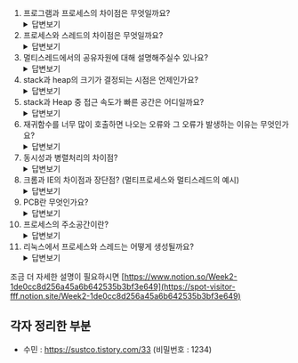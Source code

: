 1. 프로그램과 프로세스의 차이점은 무엇일까요?
    <details>
        <summary>답변보기</summary>
        프로그램은 우리가 코딩을 하는 코드 뭉텅이라고 생각하면 편함.<br>
        프로그램 - 파일 시스템에 존재하는 실행파일<br>
        프로세스 - 프로그램이 실행되어 메모리가 할당되어 메모리 상에 올라간 프로그램
    </details>
2. 프로세스와 스레드의 차이점은 무엇일까요?
     <details>
        <summary>답변보기</summary>
        프로세스는 하나 이상의 스레드에 의해 실행되는 프로그램의 인스턴스이며, 스레드는 프로세스 내에 존재하는 독립적인 실행단위이다.<br>
        각 스레드는 stack 영역을 제외한 프로세스의 메모리 공간과 다른 리소스를 공유합니다.
    </details>
3. 멀티스레드에서의 공유자원에 대해 설명해주실수 있나요?
   <details>
        <summary>답변보기</summary>
        각 스레드는 stack을 제외한 프로세스의 메모리공간을 공유하기 때문에, 멀티프로세스 보다 적은 메모리를 사용합니다.
    </details>
4. stack과 heap의 크기가 결정되는 시점은 언제인가요?
    <details>
        <summary>답변보기</summary>
        stack의 크기는 운영체제에 의해 시작 시 프로그램에 할당 되며, 고정된 크기를 가집니다. <br>
        heap의 크기는 프로그래머에 의해 결정되며 프로그램 실행중에 동적으로 변경된다.
    </details>
5. stack과 Heap 중 접근 속도가 빠른 공간은 어디일까요?
    <details>
        <summary>답변보기</summary>
        <p>stack이 빠릅니다.<p>
        stack의 경우는 이미 메모리 상에 할당이 되어 있기 때문에 코드를 컴파일 할때 스택에 있는 변수의 위치를 알고 있지만, heap은 사용자에 따라 동적으로 할당하는 공간이기 때문에 컴파일러가 어느 위치에 변수가 저장되어있는지를 알고 있지 않다.
    </details>
6. 재귀함수를 너무 많이 호출하면 나오는 오류와 그 오류가 발생하는 이유는 무엇인가요?
    <details>
        <summary>답변보기</summary>
        stack overflow
        함수를 호출할때 지역변수나 매개변수 등이 stack에 쌓이게 되는데, 너무 많은 함수 호출로 인해 stack이 꽉차면 stackoverflow 발생
    </details>
7. 동시성과 병렬처리의 차이점?
    <details>
        <summary>답변보기</summary>
        동시성의 경우 멀티프로세스나 멀티스레드 방식을 이용하여 context switching을 이용하여 동시에 실행하는 것처럼 보이게 하는 것을 의미<br>
        병렬성은 멀티코어 즉 물리적인 코어가 여러개인 점을 이용해 동일한 시간에 독립적인 작업을 실행할 수 있음을 의미한다.
    </details>
8. 크롬과 IE의 차이점과 장단점? (멀티프로세스와 멀티스레드의 예시)
    <details>
        <summary>답변보기</summary>
        크롬은 멀티프로세스 방식이다.
        IE는 멀티스레드 방식이다.
        크롬의 경우 멀티프로세스 방식이기 때문에 각각의 탭이 각각의 프로세스이기 때문에 각 프로세스가 독립되어 있어 서로 영향을 미치지 않지만, 많은 메모리를 사용한다.<br>
        IE의 경우 멀티스레드 방식이기 때문에 메모리의 사용량이 상대적으로 적지만 하나의 탭이 오류로 인해 종료되었을 때 모든 탭에 영향을 끼치며 모든 탭이 비정상적으로 종료되는 현상이 발생 할 수 있다.
    </details>
9. PCB란 무엇인가요?
    <details>
        <summary>답변보기</summary>
        특정한 프로세스를 관리할 필요가 있는 정보를 포함하는 프로세스를 표현하는 자료구조이다.
    </details>
10. 프로세스의 주소공간이란?
    <details>
        <summary>답변보기</summary>
        프로세스가 메모리를 할당 받고, 이 할당 받은 메모리를 관리하기 위한 공간<br>stack, heap, data, text로 이루어져 있다.
    </details>
11. 리눅스에서 프로세스와 스레드는 어떻게 생성될까요?
    <details>
        <summary>답변보기</summary>
        리눅스에서는 기본적으로 새로운 프로세스가 생성될때 fork() 명령어가 실행된다.<br>
        fork()로 자신과 동일한 자식 프로세스를 생성한 뒤, exec()명령어로 다른 프로세스로 보이게 변경한다.
        <br>
        fork()를 통해 자식프로세스를 만들면 너무 메모리 사용량이 크므로 리눅스에서는 쓰레드를 만들기 위해 자식프로세스를 동일하게 만들지만 부모프로세스의 PCB정보를 포함하여 포인터형태로 가지게 된다.
        <br>
        그래서 프로세스이지만 상대적으로 가볍기 때문에 필요한 작업만을 처리할 수 있어서 `가벼운 프로세스`라고 부르기도 한다.
        linux 시스템에서는 fork() 명령어로 프로세스를 생성, clone() 명령어로 스레드를 생성할 수 있다.
    </details>

   조금 더 자세한 설명이 필요하시면 [https://www.notion.so/Week2-1de0cc8d256a45a6b642535b3bf3e649](https://spot-visitor-fff.notion.site/Week2-1de0cc8d256a45a6b642535b3bf3e649)



## 각자 정리한 부분

* 수민 : https://sustco.tistory.com/33 (비밀번호 : 1234)
